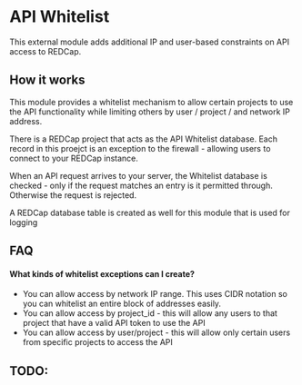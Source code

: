 # API Whitelist
This external module adds additional IP and user-based constraints on API access to REDCap.

## How it works
This module provides a whitelist mechanism to allow certain projects to use the API functionality while
limiting others by user / project / and network IP address.

There is a REDCap project that acts as the API Whitelist database.  Each record in this proejct
is an exception to the firewall - allowing users to connect to your REDCap instance.

When an API request arrives to your server, the Whitelist database is checked - only if the request matches
an entry is it permitted through.  Otherwise the request is rejected.

A REDCap database table is created as well for this module that is used for logging


## FAQ

#### What kinds of whitelist exceptions can I create?
- You can allow access by network IP range.  This uses CIDR notation so you can whitelist an entire block of addresses easily.
- You can allow access by project_id - this will allow any users to that project that have a valid API token to use the API
- You can allow access by user/project - this will allow only certain users from specific projects to access the API


 ## TODO:
 
 